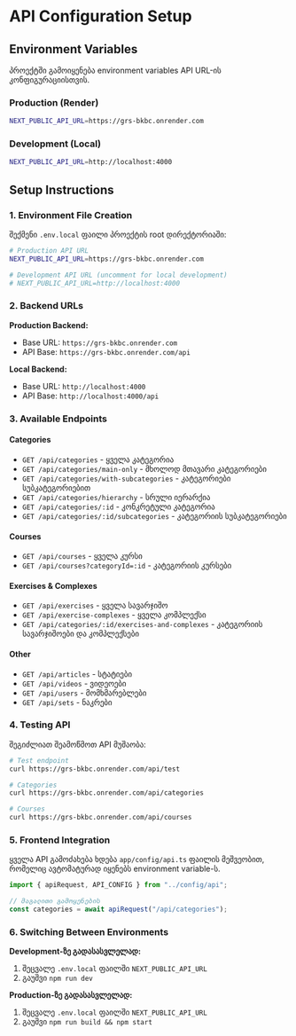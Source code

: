 # API Configuration Setup

## Environment Variables

პროექტში გამოიყენება environment variables API URL-ის კონფიგურაციისთვის.

### Production (Render)

```bash
NEXT_PUBLIC_API_URL=https://grs-bkbc.onrender.com
```

### Development (Local)

```bash
NEXT_PUBLIC_API_URL=http://localhost:4000
```

## Setup Instructions

### 1. Environment File Creation

შექმენი `.env.local` ფაილი პროექტის root დირექტორიაში:

```bash
# Production API URL
NEXT_PUBLIC_API_URL=https://grs-bkbc.onrender.com

# Development API URL (uncomment for local development)
# NEXT_PUBLIC_API_URL=http://localhost:4000
```

### 2. Backend URLs

**Production Backend:**

- Base URL: `https://grs-bkbc.onrender.com`
- API Base: `https://grs-bkbc.onrender.com/api`

**Local Backend:**

- Base URL: `http://localhost:4000`
- API Base: `http://localhost:4000/api`

### 3. Available Endpoints

#### Categories

- `GET /api/categories` - ყველა კატეგორია
- `GET /api/categories/main-only` - მხოლოდ მთავარი კატეგორიები
- `GET /api/categories/with-subcategories` - კატეგორიები სუბკატეგორიებით
- `GET /api/categories/hierarchy` - სრული იერარქია
- `GET /api/categories/:id` - კონკრეტული კატეგორია
- `GET /api/categories/:id/subcategories` - კატეგორიის სუბკატეგორიები

#### Courses

- `GET /api/courses` - ყველა კურსი
- `GET /api/courses?categoryId=:id` - კატეგორიის კურსები

#### Exercises & Complexes

- `GET /api/exercises` - ყველა სავარჯიშო
- `GET /api/exercise-complexes` - ყველა კომპლექსი
- `GET /api/categories/:id/exercises-and-complexes` - კატეგორიის სავარჯიშოები და კომპლექსები

#### Other

- `GET /api/articles` - სტატიები
- `GET /api/videos` - ვიდეოები
- `GET /api/users` - მომხმარებლები
- `GET /api/sets` - ნაკრები

### 4. Testing API

შეგიძლიათ შეამოწმოთ API მუშაობა:

```bash
# Test endpoint
curl https://grs-bkbc.onrender.com/api/test

# Categories
curl https://grs-bkbc.onrender.com/api/categories

# Courses
curl https://grs-bkbc.onrender.com/api/courses
```

### 5. Frontend Integration

ყველა API გამოძახება ხდება `app/config/api.ts` ფაილის მეშვეობით, რომელიც ავტომატურად იყენებს environment variable-ს.

```typescript
import { apiRequest, API_CONFIG } from "../config/api";

// მაგალითი გამოყენების
const categories = await apiRequest("/api/categories");
```

### 6. Switching Between Environments

**Development-ზე გადასასვლელად:**

1. შეცვალე `.env.local` ფაილში `NEXT_PUBLIC_API_URL`
2. გაუშვი `npm run dev`

**Production-ზე გადასასვლელად:**

1. შეცვალე `.env.local` ფაილში `NEXT_PUBLIC_API_URL`
2. გაუშვი `npm run build && npm start`
